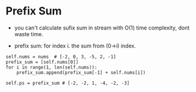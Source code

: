 # Prefix Sum
- you can't calculate sufix sum in stream with O(1) time complexity, dont waste time. 


- prefix sum: for index i. the sum from (0->i) index. 
```
self.nums = nums  # [-2, 0, 3, -5, 2, -1]
prefix_sum = [self.nums[0]]
for i in range(1, len(self.nums)):
    prefix_sum.append(prefix_sum[-1] + self.nums[i])

self.ps = prefix_sum # [-2, -2, 1, -4, -2, -3]
```